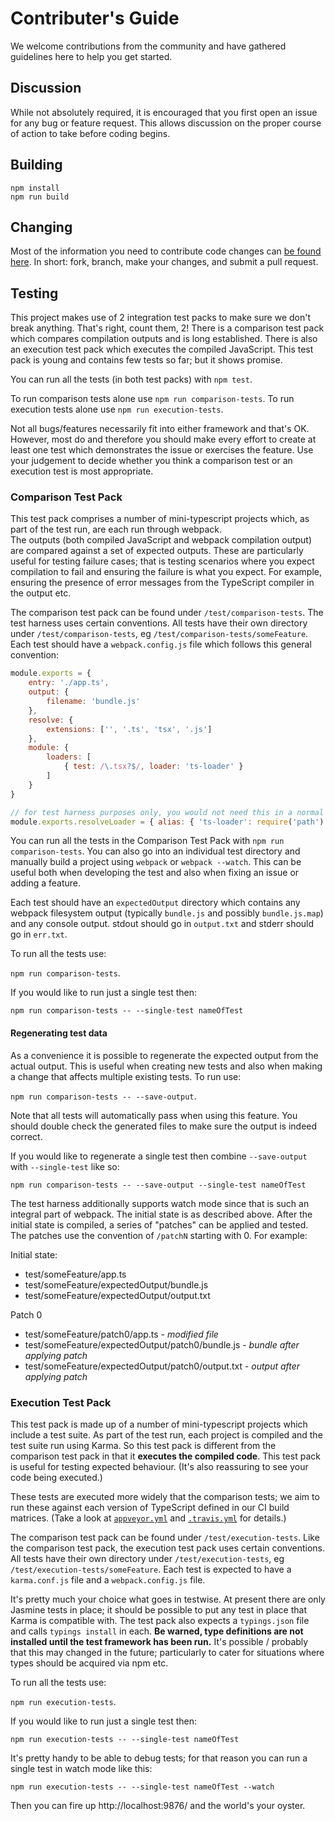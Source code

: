 # Contributer's Guide

We welcome contributions from the community and have gathered guidelines 
here to help you get started.

## Discussion

While not absolutely required, it is encouraged that you first open an issue 
for any bug or feature request. This allows discussion on the proper course of
action to take before coding begins.

## Building

```shell
npm install
npm run build
```

## Changing

Most of the information you need to contribute code changes can [be found here](https://guides.github.com/activities/contributing-to-open-source/).
In short: fork, branch, make your changes, and submit a pull request.

## Testing

This project makes use of 2 integration test packs to make sure we don't break
anything. That's right, count them, 2! There is a comparison test pack which 
compares compilation outputs and is long established.  There is also an execution 
test pack which executes the compiled JavaScript. This test pack is young and contains
few tests so far; but it shows promise.

You can run all the tests (in both test packs) with `npm test`.

To run comparison tests alone use `npm run comparison-tests`.
To run execution tests alone use `npm run execution-tests`.

Not all bugs/features necessarily fit into either framework and
that's OK. However, most do and therefore you should make every effort to
create at least one test which demonstrates the issue or exercises the feature.
Use your judgement to decide whether you think a comparison test or an
execution test is most appropriate.

### Comparison Test Pack

This test pack comprises a number of mini-typescript projects which, as part of the test run, are each run through webpack.  
The outputs (both compiled JavaScript and webpack compilation output) are compared against a set of expected 
outputs. These are particularly useful for testing failure cases; that is testing scenarios where you expect compilation
to fail and ensuring the failure is what you expect. For example, ensuring the presence of error messages from the TypeScript 
compiler in the output etc.

The comparison test pack can be found under `/test/comparison-tests`.
The test harness uses certain conventions. All tests have their own directory
under `/test/comparison-tests`, eg `/test/comparison-tests/someFeature`. Each test should have a
`webpack.config.js` file which follows this general convention:

```javascript
module.exports = {
    entry: './app.ts',
    output: {
        filename: 'bundle.js'
    },
    resolve: {
        extensions: ['', '.ts', 'tsx', '.js']
    },
    module: {
        loaders: [
            { test: /\.tsx?$/, loader: 'ts-loader' }
        ]
    }
}

// for test harness purposes only, you would not need this in a normal project
module.exports.resolveLoader = { alias: { 'ts-loader': require('path').join(__dirname, "../../index.js") } }
```

You can run all the tests in the Comparison Test Pack with `npm run comparison-tests`. 
You can also go into an individual test
directory and manually build a project using `webpack` or `webpack --watch`.
This can be useful both when developing the test and also when fixing an issue
or adding a feature.

Each test should have an `expectedOutput` directory which contains any webpack
filesystem output (typically `bundle.js` and possibly `bundle.js.map`) and any 
console output. stdout should go in `output.txt` and stderr should go in
`err.txt`.

To run all the tests use:

`npm run comparison-tests`.

If you would like to run just a single test then:

`npm run comparison-tests -- --single-test nameOfTest`

#### Regenerating test data

As a convenience it is possible to regenerate the expected output from the 
actual output. This is useful when creating new tests and also when making a
change that affects multiple existing tests. To run use:

`npm run comparison-tests -- --save-output`. 

Note that all tests will automatically pass when
using this feature. You should double check the generated files to make sure
the output is indeed correct.

If you would like to regenerate a single test then combine `--save-output` with 
`--single-test` like so:

`npm run comparison-tests -- --save-output --single-test nameOfTest`

The test harness additionally supports watch mode since that is such an
integral part of webpack. The initial state is as described above. After the
initial state is compiled, a series of "patches" can be applied and tested. The
patches use the convention of `/patchN` starting with 0. For example:

Initial state:
- test/someFeature/app.ts
- test/someFeature/expectedOutput/bundle.js
- test/someFeature/expectedOutput/output.txt

Patch 0
- test/someFeature/patch0/app.ts - *modified file*
- test/someFeature/expectedOutput/patch0/bundle.js - *bundle after applying patch*
- test/someFeature/expectedOutput/patch0/output.txt - *output after applying patch*

### Execution Test Pack

This test pack is made up of a number of mini-typescript projects which include a test suite. 
As part of the test run, each project is compiled and the test suite run using Karma. So this 
test pack is different from the comparison test pack in that it **executes the compiled code**. 
This test pack is useful for testing expected behaviour.  (It's also reassuring to see your
code being executed.)

These tests are executed more widely that the comparison tests; we aim to run these against each 
version of TypeScript defined in our CI build matrices. (Take a look at [`appveyor.yml`](appveyor.yml)
and [`.travis.yml`](.travis.yml) for details.)

The comparison test pack can be found under `/test/execution-tests`.
Like the comparison test pack, the execution test pack uses certain conventions.
All tests have their own directory under `/test/execution-tests`, eg `/test/execution-tests/someFeature`. 
Each test is expected to have a `karma.conf.js` file and a `webpack.config.js` file.

It's pretty much your choice what goes in testwise.  At present there are only Jasmine tests in place;
it should be possible to put any test in place that Karma is compatible with. The test pack also expects
a `typings.json` file and calls `typings install` in each. **Be warned, type definitions are not installed
until the test framework has been run.**  It's possible / probably that this may changed in the future; 
particularly to cater for situations where types should be acquired via npm etc.

To run all the tests use:

`npm run execution-tests`.

If you would like to run just a single test then:

`npm run execution-tests -- --single-test nameOfTest`

It's pretty handy to be able to debug tests; for that reason you can run a single test in watch mode like this:

`npm run execution-tests -- --single-test nameOfTest --watch`

Then you can fire up http://localhost:9876/ and the world's your oyster.